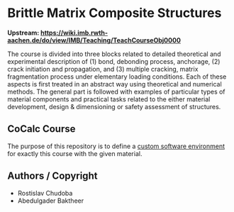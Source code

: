 # Brittle Matrix Composite Structures

**Upstream: https://wiki.imb.rwth-aachen.de/do/view/IMB/Teaching/TeachCourseObj0000**

The course is divided into three blocks related to detailed theoretical and experimental description of (1) bond, debonding process, anchorage, (2) crack initiation and propagation, and (3) multiple cracking, matrix fragmentation process under elementary loading conditions. Each of these aspects is first treated in an abstract way using theoretical and numerical methods. The general part is followed with examples of particular types of material components and practical tasks related to the either material development, design & dimensioning or safety assessment of structures.

## CoCalc Course

The purpose of this repository is to define a [custom software environment](https://doc.cocalc.com/software.html#custom-environments) for exactly this course with the given material.

## Authors / Copyright
* Rostislav Chudoba
* Abedulgader Baktheer

